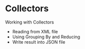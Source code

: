 # Collectors
Working with Collectors 

* Reading from XML file
* Using Grouping By and Reducing
* Write result into JSON file
